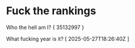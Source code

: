 # Fuck the rankings

Who the hell am I?
{ 35132997 }

What fucking year is it?
[ 2025-05-27T18:26:40Z ]
